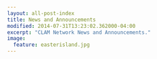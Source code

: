 ```yaml
---
layout: all-post-index
title: News and Announcements
modified: 2014-07-31T13:23:02.362000-04:00
excerpt: "CLAM Network News and Announcements."
image:
  feature: easterisland.jpg
---
```

